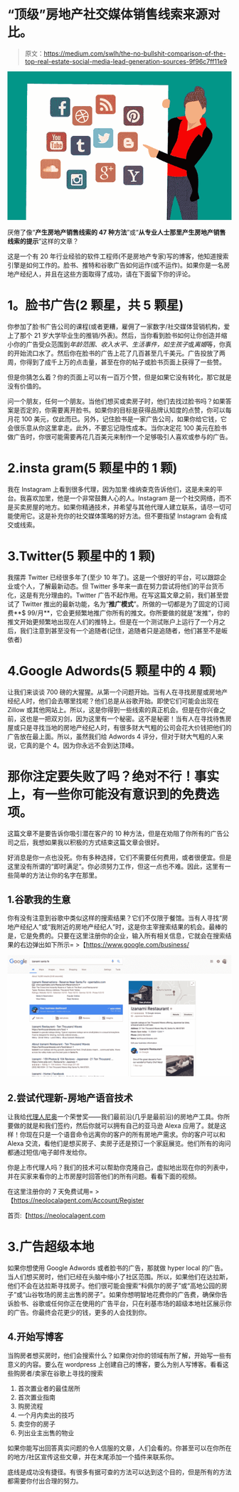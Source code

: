 # “顶级”房地产社交媒体销售线索来源对比。

> 原文：<https://medium.com/swlh/the-no-bullshit-comparison-of-the-top-real-estate-social-media-lead-generation-sources-9f96c7ff11e9>

![](img/bb3c8d072b4e6b67b12e78ca50432764.png)

厌倦了像“**产生房地产销售线索的 47 种方法**”或“**从专业人士那里产生房地产销售线索的提示**”这样的文章？

这是一个有 20 年行业经验的软件工程师(不是房地产专家)写的博客，他知道搜索引擎是如何工作的。脸书、推特和谷歌广告如何运作(或不运作)。如果你是一名房地产经纪人，并且在这些方面取得了成功，请在下面留下你的评论。

# **1。脸书广告(2 颗星，共 5 颗星)**

你参加了脸书广告公司的课程(或者更糟，雇佣了一家数字/社交媒体营销机构，爱上了那个 21 岁大学毕业生的推销/外表)。然后，当你看到脸书如何让你创造并缩小你的广告受众范围到*年龄范围、收入水平、*生活事件，如生*孩子*或*离婚*等，你真的开始流口水了。然后你在脸书的广告上花了几百甚至几千美元。广告投放了两周，你得到了成千上万的点击量，甚至在你的帖子或脸书页面上获得了一些赞。

但是你猜怎么着？你的页面上可以有一百万个赞，但是如果它没有转化，那它就是没有价值的。

问一个朋友，任何一个朋友。当他们想买或卖房子时，他们去找过脸书吗？如果答案是否定的，你需要离开脸书。如果你的目标是获得品牌认知度的点赞，你可以每月花 100 美元，仅此而已。另外，记住脸书是一家广告公司，如果你给它钱，它会很乐意从你这里拿走。此外，不要忘记隐性成本。当你决定花 100 美元在脸书做广告时，你很可能需要再花几百美元来制作一个足够吸引人喜欢或参与的广告。

# 2.insta gram(5 颗星中的 1 颗)

我在 Instagram 上看到很多代理，因为加里·维纳查克告诉他们，这是未来的平台。我喜欢加里，他是一个非常鼓舞人心的人。Instagram 是一个社交网络，而不是买卖房屋的地方。如果你精通技术，并希望与其他代理人建立联系，请尽一切可能使用它。这是补充你的社交媒体策略的好方法。但不要指望 Instagram 会有成交或线索。

# 3.Twitter(5 颗星中的 1 颗)

我摆弄 Twitter 已经很多年了(至少 10 年了)。这是一个很好的平台，可以跟踪企业或个人，了解最新动态。但 Twitter 多年来一直在努力尝试将他们的平台货币化，这是有充分理由的。Twitter 广告不起作用。在写这篇文章之前，我们甚至尝试了 Twitter 推出的最新功能，名为“**推广模式**”。所做的一切都是为了固定的订阅费**$ 99/月**，它会更频繁地推广你所有的推文。你所要做的就是“发推”，你的推文开始更频繁地出现在人们的推特上。但是在一个测试账户上运行了一个月之后，我们注意到甚至没有一个追随者(记住，追随者只是追随者，他们甚至不是皈依者)

# 4.Google Adwords(5 颗星中的 4 颗)

让我们来谈谈 700 磅的大猩猩。从第一个问题开始。当有人在寻找房屋或房地产经纪人时，他们会去哪里找呢？他们总是从谷歌开始。即使它们可能会出现在 Zillow 或其他网站上。所以，这是你得到一些线索的真正机会。但是在你兴奋之前，这也是一把双刃剑，因为这里有一个秘密。这不是秘密！当有人在寻找待售房屋或只是寻找当地的房地产经纪人时，有很多财大气粗的公司会花大价钱把他们的广告放在最上面。所以，虽然我们给 Adwords 4 评分，但对于财大气粗的人来说，它真的是个 4。因为你永远不会到达顶峰。

# 那你注定要失败了吗？绝对不行！事实上，有一些你可能没有意识到的免费选项。

这篇文章不是要告诉你吸引潜在客户的 10 种方法，但是在劝阻了你所有的广告公司之后，我想如果我以积极的方式结束这篇文章会很好。

好消息是你一点也没死。你有多种选择，它们不需要任何费用，或者很便宜。但是这里没有所谓的“即时满足”。你必须努力工作，但这一点也不难。因此，这里有一些简单的方法让你的名字在那里。

## 1.谷歌我的生意

你有没有注意到谷歌中类似这样的搜索结果？它们不仅限于餐馆。当有人寻找“房地产经纪人”或“我附近的房地产经纪人”时，这是你主宰搜索结果的机会。最棒的是，它是免费的。只要在这里注册你的企业，输入所有相关信息，它就会在搜索结果的右边弹出如下所示= >【https://www.google.com/business/ 

![](img/70a1b00ace59a9921cd835c1935fcfd8.png)

## 2.尝试代理新-房地产语音技术

让我给[代理人尼奥](https://neolocalagent.com)一个荣誉奖——我们最前沿(几乎是最前沿)的房地产工具。你所要做的就是和我们签约，然后你就可以拥有自己的亚马逊 Alexa 应用了。就是这样！你现在只是一个语音命令远离你的客户的所有房地产需求。你的客户可以和 Alexa 交流，看他们是想买房子、卖房子还是预订一个家庭展览。他们所有的询问都通过短信/电子邮件发给你。

你是上市代理人吗？我们的技术可以帮助你克隆自己，虚拟地出现在你的列表中，并在买家来看你的上市房屋时回答他们的所有问题。看看下面的视频。

在这里注册你的 7 天免费试用= >【https://neolocalagent.com/Account/Register 

首页:【https://neolocalagent.com 

# 3.广告超级本地

如果你想使用 Google Adwords 或者脸书的广告，那就做 hyper local 的广告。当人们想买房时，他们已经在头脑中缩小了社区范围。所以，如果他们在达拉斯，他们不会在达拉斯寻找房子。他们很可能会搜索“科佩尔的房子”或“高地公园的房子”或“山谷牧场的房主出售的房子”。如果你想明智地花费你的广告费，确保你告诉脸书、谷歌或任何你正在使用的广告平台，只在利基市场的超级本地社区展示你的广告。你最终会花更少的钱，更多的人会找到你。

## 4.开始写博客

当购房者想买房时，他们会搜索什么？如果你对你的领域有所了解，开始写一些有意义的内容。要么在 wordpress 上创建自己的博客，要么为别人写博客。看看这些购房者/卖家在谷歌上寻找的搜索

1.  首次置业者的最佳居所
2.  首次置业指南
3.  购房流程
4.  一个月内卖出的技巧
5.  卖空你的房子
6.  列出业主出售的物业

如果你能写出回答真实问题的令人信服的文章，人们会看的。你甚至可以在你所在的地方/社区宣传这些文章，并在末尾添加一个插件来联系你。

底线是成功没有捷径。有很多有据可查的方法可以达到这个目的，但是所有的方法都需要你付出合理的努力。